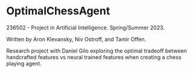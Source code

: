 # OptimalChessAgent
236502 - Project in Artificial Intelligence. Spring/Summer 2023.

Written by Aron Klevansky, Niv Ostroff, and Tamir Offen.

Research project with Daniel Gilo exploring the optimal tradeoff between handcrafted features vs neural trained features when creating a chess playing agent.

